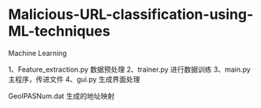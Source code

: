 # Malicious-URL-classification-using-ML-techniques
Machine Learning

1、Feature_extraction.py 数据预处理
2、trainer.py  进行数据训练
3、main.py  主程序，传进文件
4、gui.py  生成界面处理

GeoIPASNum.dat 生成的地址映射









